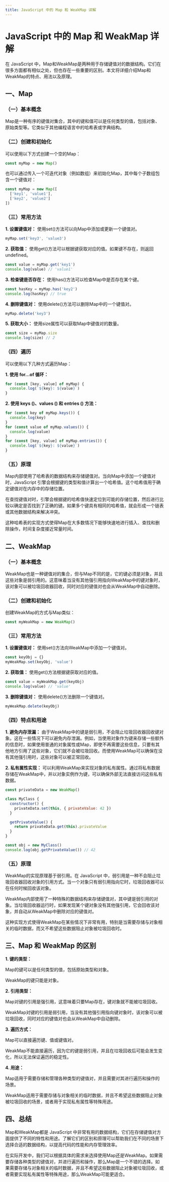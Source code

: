 ```yaml
---
title: JavaScript 中的 Map 和 WeakMap 详解
---
```


# JavaScript 中的 Map 和 WeakMap 详解

在 JavaScript 中，Map和WeakMap是两种用于存储键值对的数据结构。它们在很多方面都有相似之处，但也存在一些重要的区别。本文将详细介绍Map和WeakMap的特点、用法以及原理。

## 一、Map

### （一）基本概念

Map是一种有序的键值对集合，其中的键和值可以是任何类型的值，包括对象、原始类型等。它类似于其他编程语言中的哈希表或字典结构。

### （二）创建和初始化

可以使用以下方式创建一个空的Map：

```js
const myMap = new Map()
```

也可以通过传入一个可迭代对象（例如数组）来初始化Map，其中每个子数组包含一个键值对：

```js
const myMap = new Map([
  ['key1', 'value1'],
  ['key2', 'value2']
])
```

### （三）常用方法

**1. 设置键值对：** 使用set()方法可以向Map中添加或更新一个键值对。

```js
myMap.set('key3', 'value3')
```

**2. 获取值：** 使用get()方法可以根据键获取对应的值。如果键不存在，则返回undefined。

```js
const value = myMap.get('key1')
console.log(value) // 'value1'
```

**3. 检查键是否存在：** 使用has()方法可以检查Map中是否存在某个键。

```js
const hasKey = myMap.has('key2')
console.log(hasKey) // true
```

**4. 删除键值对：** 使用delete()方法可以删除Map中的一个键值对。

```js
myMap.delete('key3')
```

**5. 获取大小：** 使用size属性可以获取Map中键值对的数量。

```js
const size = myMap.size
console.log(size) // 2
```

### （四）遍历

可以使用以下几种方式遍历Map：

**1. 使用 for...of 循环：**

```js
for (const [key, value] of myMap) {
  console.log(`${key}: ${value}`)
}
```

**2. 使用 keys ()、values () 和 entries () 方法：**

```js
for (const key of myMap.keys()) {
  console.log(key)
}
for (const value of myMap.values()) {
  console.log(value)
}
for (const [key, value] of myMap.entries()) {
  console.log(`${key}: ${value}`)
}
```

### （五）原理

Map内部使用了哈希表的数据结构来存储键值对。当向Map中添加一个键值对时，JavaScript 引擎会根据键的类型和值计算出一个哈希值。这个哈希值用于确定键值对在内存中的存储位置。

在查找键值对时，引擎会根据键的哈希值快速定位到可能的存储位置，然后进行比较以确定是否找到了正确的键。如果多个键具有相同的哈希值，就会形成一个链表或其他数据结构来解决冲突。

这种哈希表的实现方式使得Map在大多数情况下能够快速地进行插入、查找和删除操作，时间复杂度接近常量时间。

## 二、WeakMap

### （一）基本概念

WeakMap也是一种键值对的集合，但与Map不同的是，它的键必须是对象，并且这些对象是弱引用的。这意味着当没有其他强引用指向WeakMap中的键对象时，该对象可以被垃圾回收器回收，同时对应的键值对也会从WeakMap中自动删除。

### （二）创建和初始化

创建WeakMap的方式与Map类似：

```js
const myWeakMap = new WeakMap()
```

### （三）常用方法

**1. 设置键值对：** 使用set()方法向WeakMap中添加一个键值对。

```js
const keyObj = {}
myWeakMap.set(keyObj, 'value')
```

**2. 获取值：** 使用get()方法根据键获取对应的值。

```js
const value = myWeakMap.get(keyObj)
console.log(value) // 'value'
```

**3. 删除键值对：** 使用delete()方法删除一个键值对。

```js
myWeakMap.delete(keyObj)
```

### （四）特点和用途

**1. 避免内存泄漏：** 由于WeakMap中的键是弱引用，不会阻止垃圾回收器回收键对象。这在一些情况下可以避免内存泄漏。例如，当使用对象作为键来存储一些额外的信息时，如果使用普通的对象属性或Map，即使不再需要这些信息，只要有其他地方引用了这些对象，它们就不会被垃圾回收。而使用WeakMap可以确保在没有其他强引用时，这些对象可以被正常回收。

**2. 私有属性实现：** 可以利用WeakMap来实现对象的私有属性。通过将私有数据存储在WeakMap中，并以对象实例作为键，可以确保外部无法直接访问这些私有数据。

```js
const privateData = new WeakMap()

class MyClass {
  constructor() {
    privateData.set(this, { privateValue: 42 })
  }

  getPrivateValue() {
    return privateData.get(this).privateValue
  }
}

const obj = new MyClass()
console.log(obj.getPrivateValue()) // 42
```

### （五）原理

WeakMap的实现原理基于弱引用。在 JavaScript 中，弱引用是一种不会阻止垃圾回收器回收对象的引用方式。当一个对象只有弱引用指向它时，垃圾回收器可以在任何时候回收该对象。

WeakMap内部使用了一种特殊的数据结构来存储键值对，其中键是弱引用的对象。当垃圾回收器运行时，如果发现某个键对象没有其他强引用，它会回收该对象，并自动从WeakMap中删除对应的键值对。

这种实现方式使得WeakMap在某些情况下非常有用，特别是当需要存储与对象相关的临时数据，而又不希望这些数据阻止对象被垃圾回收时。

## 三、Map 和 WeakMap 的区别

**1. 键的类型：**

Map的键可以是任何类型的值，包括原始类型和对象。

WeakMap的键只能是对象。

**2. 引用类型：**

Map对键的引用是强引用，这意味着只要Map存在，键对象就不能被垃圾回收。

WeakMap对键的引用是弱引用，当没有其他强引用指向键对象时，该对象可以被垃圾回收，同时对应的键值对也会从WeakMap中自动删除。

**3. 遍历方式：**

Map可以直接遍历键、值或键值对。

WeakMap不能直接遍历，因为它的键是弱引用，并且在垃圾回收后可能会发生变化，所以无法保证遍历的稳定性。

**4. 用途：**

Map适用于需要存储和管理各种类型的键值对，并且需要对其进行遍历和操作的场景。

WeakMap适用于需要存储与对象相关的临时数据，并且不希望这些数据阻止对象被垃圾回收的场景，或者用于实现私有属性等特殊用途。

## 四、总结

Map和WeakMap都是 JavaScript 中非常有用的数据结构，它们在存储键值对方面提供了不同的特性和用途。了解它们的区别和原理可以帮助我们在不同的场景下选择合适的数据结构，以提高代码的性能和内存管理效率。

在实际开发中，我们可以根据具体的需求来选择使用Map还是WeakMap。如果需要存储各种类型的键值对，并进行遍历和操作，那么Map是一个不错的选择。如果需要存储与对象相关的临时数据，并且不希望这些数据阻止对象被垃圾回收，或者需要实现私有属性等特殊用途，那么WeakMap可能更适合。
